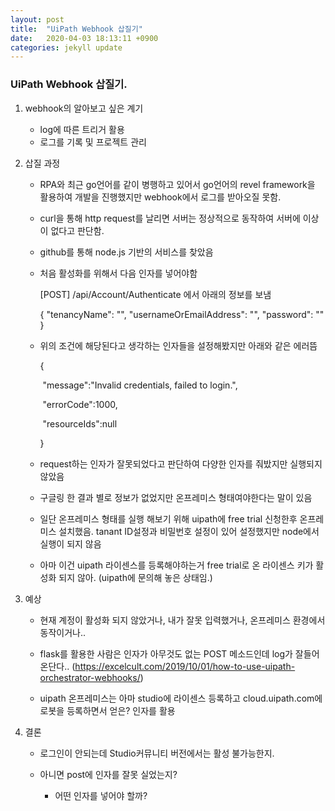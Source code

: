 ```yaml
---
layout: post
title:  "UiPath Webhook 삽질기"
date:   2020-04-03 18:13:11 +0900
categories: jekyll update
---
```


### UiPath Webhook 삽질기.



1. webhook의 알아보고 싶은 계기

   - log에 따른 트리거 활용
   - 로그를 기록 및 프로젝트 관리

   

2. 삽질 과정 

   - RPA와 최근 go언어를 같이 병행하고 있어서 go언어의 revel framework을 활용하여 개발을 진행했지만 webhook에서 로그를 받아오질 못함.

   - curl을 통해 http request를 날리면 서버는 정상적으로 동작하여 서버에 이상이 없다고 판단함.

   - github를 통해 node.js 기반의 서비스를 찾았음

   - 처음 활성화를 위해서 다음 인자를 넣어야함

     [POST] /api/Account/Authenticate 에서 아래의 정보를 보냄

     {
       "tenancyName": "",
       "usernameOrEmailAddress": "",
       "password": ""
     }

     

   - 위의 조건에 해당된다고 생각하는 인자들을 설정해봤지만 아래와 같은 에러뜸

     {

     ​	"message":"Invalid credentials, failed to login.",

     ​	"errorCode":1000,

     ​	"resourceIds":null

     }

   -  request하는 인자가 잘못되었다고 판단하여 다양한 인자를 줘밨지만 실행되지 않았음

   - 구글링 한 결과 별로 정보가 없었지만 온프레미스 형태여야한다는 말이 있음

   - 일단 온프레미스 형태를 실행 해보기 위해 uipath에 free trial 신청한후 온프레미스 설치했음. tanant ID설정과 비밀번호 설정이 있어 설정했지만 node에서 실행이 되지 않음

   - 아마 이건 uipath 라이센스를 등록해야하는거 free trial로 온 라이센스 키가 활성화 되지 않아. (uipath에 문의해 놓은 상태임.)

   

3. 예상 

   - 현재 계정이 활성화 되지 않았거나, 내가 잘못 입력했거나, 온프레미스 환경에서 동작이거나..
   - flask를 활용한 사람은 인자가 아무것도 없는 POST 메소드인데 log가 잘들어온단다.. (https://excelcult.com/2019/10/01/how-to-use-uipath-orchestrator-webhooks/)

   - uipath 온프레미스는 아마 studio에 라이센스 등록하고 cloud.uipath.com에 로봇을 등록하면서 얻은? 인자를 활용

   

4. 결론

   - 로그인이 안되는데 Studio커뮤니티 버전에서는 활성 불가능한지.

   - 아니면 post에 인자를 잘못 실었는지?

     - 어떤 인자를 넣어야 할까? 

     

   

​	



